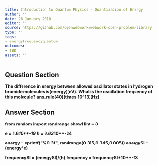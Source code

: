 ```yaml
---
title: Introduction to Quantum Physics - Quantization of Energy
author: ''
date: 26 January 2018
editor: ''
source: https://github.com/openwebwork/webwork-open-problem-library
type: ''
tags:
- energyfrequencyquantum
outcomes:
- TBD
assets: ''
---
```


## Question Section 

<b>
The difference in energy between allowed oscillator states in hydrogen bromide molecules is(energy)(eV). What is the oscillation frequency of this molecule?
ans_rule(40)(times 10^13)(Hz)



## Answer Section

from random import randrange
showHint = 3

e = 1.6*10**-19
h = 6.63*10**-34

energy = sprintf("%0.3f", randrange(0.315,0.345,0.005))
energySI = (energy*e)

frequencySI = (energySI)/(h)
frequency = frequencySI*10**-13